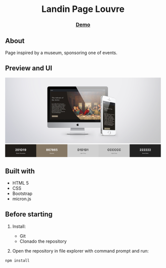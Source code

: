 <h1 align="center"> Landin Page Louvre</h1>

<div align="center">
    <h3>
        <a href="https://gustavo-exe.github.io/LouvreLandingPage">
        Demo
        </a>
    </h3>
</div>

## About
Page inspired by a museum, sponsoring one of events.

## Preview and UI
![Mockup](./imgs/MockupLouvre.jpg)
![Colors](https://raw.githubusercontent.com/gustavo-exe/LouvreLandingPage/master/imgs/colors.png)

## Built with
- HTML 5
- CSS
- Bootstrap
- micron.js
## Before starting
1. Install:
    * Git 
    * Clonado the repository

2. Open the repository in file explorer with command prompt and run:

```bash
npm install
```


